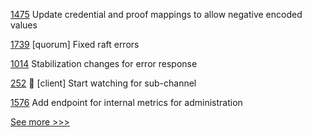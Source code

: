 
[1475](https://github.com/hyperledger/aries-cloudagent-python/pull/1475) Update credential and proof mappings to allow negative encoded values

[1739](https://github.com/hyperledger-labs/blockchain-automation-framework/pull/1739) [quorum] Fixed raft errors

[1014](https://github.com/hyperledger/grid/pull/1014) Stabilization changes for error response

[252](https://github.com/hyperledger-labs/go-perun/pull/252) :bug: [client] Start watching for sub-channel

[1576](https://github.com/hyperledger/iroha/pull/1576) Add endpoint for internal metrics for administration


[See more >>>](https://start-here.hyperledger.org/pull-requests)

